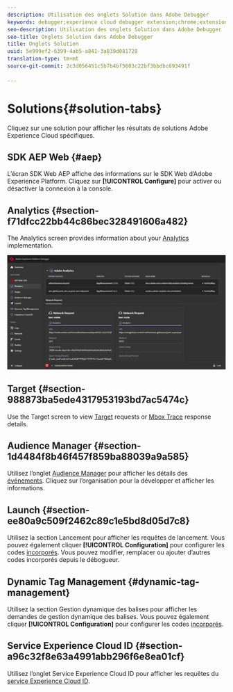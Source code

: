 ```yaml
---
description: Utilisation des onglets Solution dans Adobe Debugger
keywords: debugger;experience cloud debugger extension;chrome;extension;summary;clear;requests;solutions;solution;information;analytics;target;audience manager;media optimizer;amo;id service
seo-description: Utilisation des onglets Solution dans Adobe Debugger
seo-title: Onglets Solution dans Adobe Debugger
title: Onglets Solution
uuid: 5e999ef2-6399-4ab5-a841-3a839d081728
translation-type: tm+mt
source-git-commit: 2c3d056451c5b7b4bf5603c22bf3bbdbc693491f

---
```



# Solutions{#solution-tabs}

Cliquez sur une solution pour afficher les résultats de solutions Adobe Experience Cloud spécifiques.

## SDK AEP Web {#aep}

L’écran SDK Web AEP affiche des informations sur le SDK Web d’Adobe Experience Platform. Cliquez sur **[!UICONTROL Configure]** pour activer ou désactiver la connexion à la console.

## Analytics {#section-f71dfcc22bb44c86bec328491606a482}

The Analytics screen provides information about your [Analytics](https://docs.adobe.com/content/help/en/analytics/landing/home.html) implementation.

![](assets/analytics.jpg)

## Target {#section-988873ba5ede4317953193bd7ac5474c}

Use the Target screen to view [Target](https://docs.adobe.com/content/help/en/target/using/target-home.html) requests or [Mbox Trace](https://docs.adobe.com/content/help/en/target/using/activities/troubleshoot-activities/content-trouble.html) response details.

## Audience Manager {#section-1d4484f8b46f457f859ba88039a9a585}

Utilisez l’onglet [Audience Manager](https://docs.adobe.com/content/help/en/audience-manager/user-guide/aam-home.html) pour afficher les détails des [événements](https://docs.adobe.com/content/help/en/audience-manager/user-guide/api-and-sdk-code/dcs/dcs-event-calls/dcs-event-calls.html). Cliquez sur l’organisation pour la développer et afficher les informations.

## Launch {#section-ee80a9c509f2462c89c1e5bd8d05d7c8}

Utilisez la section Lancement pour afficher les requêtes de lancement. Vous pouvez également cliquer **[!UICONTROL Configuration]** pour configurer les codes [incorporés](https://docs.adobe.com/content/help/en/launch/using/reference/upgrade/link-dtm-embed-code.html). Vous pouvez modifier, remplacer ou ajouter d’autres codes incorporés depuis le débogueur.

## Dynamic Tag Management {#dynamic-tag-management}

Utilisez la section Gestion dynamique des balises pour afficher les demandes de gestion dynamique des balises. Vous pouvez également cliquer **[!UICONTROL Configuration]** pour configurer les codes [incorporés](https://docs.adobe.com/content/help/en/dtm/using/client-side/code.html).

## Service Experience Cloud ID {#section-a96c32f8e63a4991abb296f6e8ea01cf}

Utilisez l’onglet Service Experience Cloud ID pour afficher les requêtes du [service Experience Cloud ID](https://docs.adobe.com/content/help/en/id-service/using/home.html).